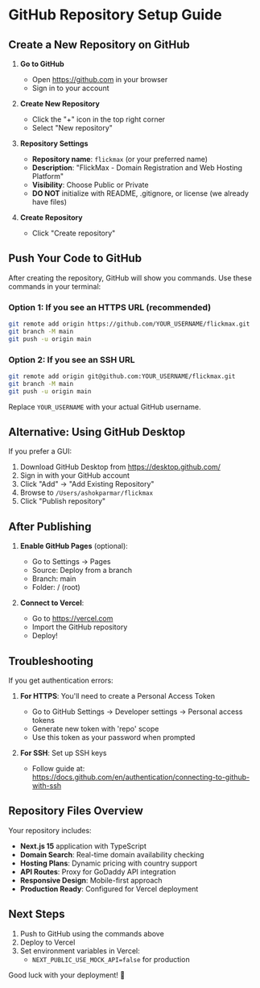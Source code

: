 # GitHub Repository Setup Guide

## Create a New Repository on GitHub

1. **Go to GitHub**
   - Open https://github.com in your browser
   - Sign in to your account

2. **Create New Repository**
   - Click the "+" icon in the top right corner
   - Select "New repository"

3. **Repository Settings**
   - **Repository name**: `flickmax` (or your preferred name)
   - **Description**: "FlickMax - Domain Registration and Web Hosting Platform"
   - **Visibility**: Choose Public or Private
   - **DO NOT** initialize with README, .gitignore, or license (we already have files)

4. **Create Repository**
   - Click "Create repository"

## Push Your Code to GitHub

After creating the repository, GitHub will show you commands. Use these commands in your terminal:

### Option 1: If you see an HTTPS URL (recommended)
```bash
git remote add origin https://github.com/YOUR_USERNAME/flickmax.git
git branch -M main
git push -u origin main
```

### Option 2: If you see an SSH URL
```bash
git remote add origin git@github.com:YOUR_USERNAME/flickmax.git
git branch -M main
git push -u origin main
```

Replace `YOUR_USERNAME` with your actual GitHub username.

## Alternative: Using GitHub Desktop

If you prefer a GUI:
1. Download GitHub Desktop from https://desktop.github.com/
2. Sign in with your GitHub account
3. Click "Add" → "Add Existing Repository"
4. Browse to `/Users/ashokparmar/flickmax`
5. Click "Publish repository"

## After Publishing

1. **Enable GitHub Pages** (optional):
   - Go to Settings → Pages
   - Source: Deploy from a branch
   - Branch: main
   - Folder: / (root)

2. **Connect to Vercel**:
   - Go to https://vercel.com
   - Import the GitHub repository
   - Deploy!

## Troubleshooting

If you get authentication errors:
1. **For HTTPS**: You'll need to create a Personal Access Token
   - Go to GitHub Settings → Developer settings → Personal access tokens
   - Generate new token with 'repo' scope
   - Use this token as your password when prompted

2. **For SSH**: Set up SSH keys
   - Follow guide at: https://docs.github.com/en/authentication/connecting-to-github-with-ssh

## Repository Files Overview

Your repository includes:
- **Next.js 15** application with TypeScript
- **Domain Search**: Real-time domain availability checking
- **Hosting Plans**: Dynamic pricing with country support
- **API Routes**: Proxy for GoDaddy API integration
- **Responsive Design**: Mobile-first approach
- **Production Ready**: Configured for Vercel deployment

## Next Steps

1. Push to GitHub using the commands above
2. Deploy to Vercel
3. Set environment variables in Vercel:
   - `NEXT_PUBLIC_USE_MOCK_API=false` for production

Good luck with your deployment! 🚀